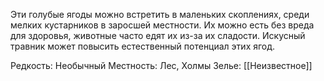 Эти голубые ягоды можно встретить в маленьких скоплениях, среди мелких кустарников в заросшей местности. Их можно есть без вреда для здоровья, животные часто едят их из-за их сладости. Искусный травник может повысить естественный потенциал этих ягод.

Редкость: Необычный 
Местность: Лес, Холмы
Зелье:
[[Неизвестное]]